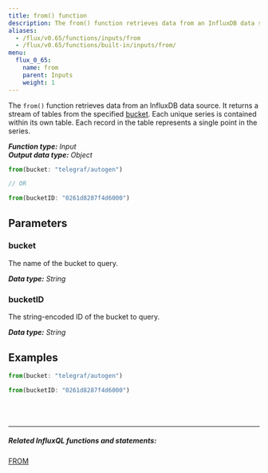 ```yaml
---
title: from() function
description: The from() function retrieves data from an InfluxDB data source.
aliases:
  - /flux/v0.65/functions/inputs/from
  - /flux/v0.65/functions/built-in/inputs/from/
menu:
  flux_0_65:
    name: from
    parent: Inputs
    weight: 1
---
```


The `from()` function retrieves data from an InfluxDB data source.
It returns a stream of tables from the specified [bucket](#parameters).
Each unique series is contained within its own table.
Each record in the table represents a single point in the series.

_**Function type:** Input_  
_**Output data type:** Object_

```js
from(bucket: "telegraf/autogen")

// OR

from(bucketID: "0261d8287f4d6000")
```

## Parameters

### bucket
The name of the bucket to query.

_**Data type:** String_

### bucketID
The string-encoded ID of the bucket to query.

_**Data type:** String_

## Examples
```js
from(bucket: "telegraf/autogen")
```
```js
from(bucketID: "0261d8287f4d6000")
```

<hr style="margin-top:4rem"/>

##### Related InfluxQL functions and statements:
[FROM](/influxdb/latest/query_language/data_exploration/#from-clause)
